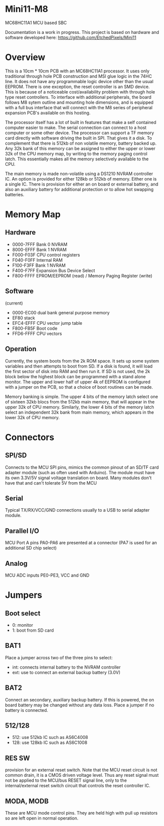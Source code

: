 # Mini11-M8
MC68HC11A1 MCU based SBC

Documentation is a work in progress. This project is based on hardware and software developed here:
https://github.com/EtchedPixels/Mini11

# Overview
This is a 10cm * 10cm PCB with an MC68HC11A1 processor. It uses only traditional through hole PCB construction and MSI glue logic in the 74HC line. It does not have any programmable logic device other than the usual EEPROM. There is one exception, the reset controller is an SMD device. This is because of a noticeable cost/availability problem with through hole type reset controllers. To interface with additional peripherals, the board follows M8 sytem outline and mounting hole dimensions, and is equipped with a full bus interface that will connect with the M8 series of peripheral expansion PCB's available on this hosting.

The processor itself has a lot of built in features that make a self contained computer easier to make. The serial connection can connect to a host computer or some other device. The processor can support a TF memory card directly with software driving the built in SPI. That gives it a disk. To complement that there is 512kb of non volatile memory, battery backed up. Any 32k bank of this memory can be assigned to either the upper or lower 32k of the CPU memory map, by writing to the memory paging control latch. This essentially makes all the memory selectively available to the CPU.

The main memory is made non-volatile using a DS1210 NVRAM controller IC. An option is provided for either 128kb or 512kb of memory. Either one is a single IC. There is provision for either an on board or external battery, and also an auxiliary battery for additional protection or to allow hot swapping batteries.

# Memory Map
## Hardware
- 0000-7FFF  Bank 0 NVRAM
- 8000-EFFF  Bank 1 NVRAM
- F000-F03F  CPU control registers
- F040-F0FF  Internal RAM
- F100-F3FF  Bank 1 NVRAM
- F400-F7FF  Expansion Bus Device Select
- F800-FFFF  EPROM/EEPROM (read) / Memory Paging Register (write)
## Software
(current)
- 0000-EC00 dual bank general purpose memory
- EF80  stack
- EFC4-EFFF CPU vector jump table
- F800-FB5F Boot code
- FFD6-FFFF CPU vectors
## Operation
Currently, the system boots from the 2k ROM space. It sets up some system variables and then attempts to boot from SD. If a disk is found, it will load the first sector of disk into RAM and then run it. If SD is not used, the 2k block below the highest block can be programmed with a stand alone monitor. The upper and lower half of upper 4k of EEPROM is configured with a jumper on the PCB, so that a choice of boot routines can be made.

Memory banking is simple. The upper 4 bits of the memory latch select one of sixteen 32kb blocs from the 512kb main memory, that will appear in the upper 32k of CPU memory. Similarly, the lower 4 bits of the memory latch select an independent 32k bank from main memory, which appears in the lower 32k of CPU memory.
# Connectors
## SPI/SD
Connects to the MCU SPI pins, mimics the common pinout of an SD/TF card adapter module (such as often used with Arduino). The module must have its own 3.3V/5V signal voltage translation on board. Many modules don't have that and can't tolerate 5V from the MCU
## Serial
Typical TX/RX/VCC/GND connections usually to a USB to serial adapter module.
## Parallel I/O
MCU Port A pins PA0-PA6 are presented at a connector (PA7 is used for an additional SD chip select)
## Analog
MCU ADC inputs PE0-PE3, VCC and GND
# Jumpers
## Boot select
- 0: monitor
- 1: boot from SD card
## BAT1
Place a jumper across two of the three pins to select:
- int: connects internal battery to the NVRAM controller
- ext: use to connect an external backup battery (3.0V)
## BAT2
Connect an secondary, auxiliary backup battery. If this is powered, the on board battery may be changed without any data loss. Place a jumper if no battery is connected.
## 512/128
- 512: use 512kb IC such as AS6C4008
- 128: use 128kb IC such as AS6C1008
## RES SW
provision for an external reset switch. Note that the MCU reset circuit is not common drain, it is a CMOS driven voltage level. Thus any reset signal must not be applied to the MCU/bus RESET signal line, only to the internal/external reset switch circuit that controls the reset controller IC.
## MODA, MODB
These are MCU mode control pins. They are held high with pull up resistors so are left open in normal operation.
